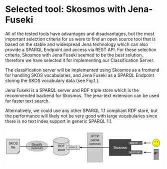# Selected tool: Skosmos with Jena-Fuseki


All of the tested tools have advantages and disadvantages, but the most important selection criteria for us were to find an open source tool that is based on the stable and widespread Jena technology which can also provide a SPARQL Endpoint and access via REST API. 
For these selection criteria, Skosmos with Jena Fuseki seemed to be the best solution, therefore we have selected it for implementing our Classification Server.

The classification server will be implemented using Skosmos as a frontend for handling SKOS vocabularies, and Jena Fuseki as a SPARQL Endpoint storing the SKOS vocabulary data (see Fig.1.).

Jena Fuseki is a SPARQL server and RDF triple store which is the recommended backend for Skosmos. 
The jena-text extension can be used for faster text search.

Alternatively, we could use any other SPARQL 1.1 compliant RDF store, but the performance will likely not be very good with large vocabularies since there is no text index support in generic SPARQL 1.1.

![Fig.1. System architecture ](Figure_1.png)

